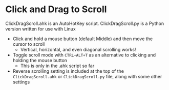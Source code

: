# Click and Drag to Scroll

ClickDragScroll.ahk is an AutoHotKey script. ClickDragScroll.py is a Python version written for use with Linux

- Click and hold a mouse button (default Middle) and then move the cursor to scroll
  - Vertical, horizontal, and even diagonal scrolling works!
- Toggle scroll mode with `CTRL+ALT+T` as an alternative to clicking and holding the mouse button
	- This is only in the .ahk script so far
- Reverse scrolling setting is included at the top of the `ClickDragScroll.ahk` or `ClickDragScroll.py`  file, along with some other settings
